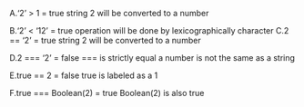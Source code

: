 A.‘2’ > 1 = true
string 2 will be converted to a number

B.‘2’ < ‘12’ = true
operation will be done by lexicographically character
C.2 == ‘2’ = true
string 2 will be converted to a number

D.2 === ‘2’ = false
=== is strictly equal a number is not the same as a string

E.true == 2 = false
true is labeled as a 1

F.true === Boolean(2) = true
Boolean(2) is also true